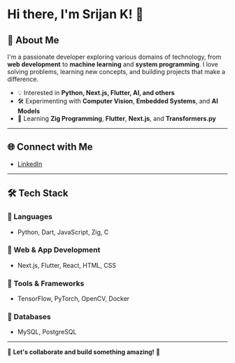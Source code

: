 # Hi there, I'm Srijan K! 👋

## 🚀 About Me

I'm a passionate developer exploring various domains of technology, from **web development** to **machine learning** and **system programming**. I love solving problems, learning new concepts, and building projects that make a difference.

- 💡 Interested in **Python, Next.js, Flutter, AI, and others**
- 🛠️ Experimenting with **Computer Vision**, **Embedded Systems**, and **AI Models**
- 📖 Learning **Zig Programming**, **Flutter**, **Next.js**, and **Transformers.py**

---

## 🌐 Connect with Me

- [LinkedIn](https://www.linkedin.com/in/srijan-kulal/)

---

## 🛠️ Tech Stack

### 🔹 Languages
- Python, Dart, JavaScript, Zig, C

### 🔹 Web & App Development
- Next.js, Flutter, React, HTML, CSS

### 🔹 Tools & Frameworks
- TensorFlow, PyTorch, OpenCV, Docker

### 🔹 Databases
- MySQL, PostgreSQL

---

💬 **Let's collaborate and build something amazing!** 🚀
